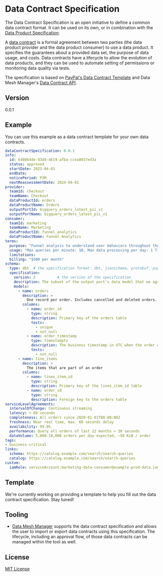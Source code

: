 # Data Contract Specification

The Data Contract Specification is an open initiative to define a common data contract format.
It can be used on its own, or in combination with the [Data Product Specification](https://dataproduct-specification.com).

A [data contract](https://www.datamesh-manager.com/learn/what-is-a-data-contract) is a formal agreement between two parties (the data product provider and the data product consumer) to use a data product. It specifies the guarantees about a provided data set, the purpose of data usage, and costs. Data contracts have a lifecycle to allow the evolution of data products, and they can be used to automate setting of permissions or monitoring data quality via tests.

The specification is based on [PayPal's Data Contract Template](https://github.com/paypal/data-contract-template/blob/main/docs/README.md) and Data Mesh Manager's [Data Contract API](https://app.datamesh-manager.com/swagger/index.html).




Version
---

0.0.1

Example
---

You can use this example as a data contract template for your own data contracts.

```yaml
dataContractSpecification: 0.0.1
info:
  id: 640864de-83d4-4619-afba-ccea8037ed3a
  status: approved
  startDate: 2023-04-01
  endDate:
  noticePeriod: P3M
  nextReassessmentDate: 2024-04-01
provider:
  teamId: checkout
  teamName: Checkout
  dataProductId: orders
  dataProductName: Orders
  outputPortId: bigquery_orders_latest_pii_v1
  outputPortName: bigquery_orders_latest_pii_v1
consumer:
  teamId: marketing
  teamName: Marketing
  dataProductId: funnel_analytics
  dataProductName: Funnel Analytics
terms:
  purpose: "Funnel analysis to understand user behaviors throughout the customer journey and identify conversion problems."
  usage: "Max queries per minute: 10, Max data processing per day: 1 TiB"
  limitations:
  billing: "$500 per month"
schema:
  type: dbt  # the specification format: dbt, jsonschema, protobuf, paypal
  specification:
    version: 2          # the version of the specification
    description: The subset of the output port's data model that we agree to use
    models:
      - name: orders
        description: >
          One record per order. Includes cancelled and deleted orders.
        columns:
          - name: order_id
            type: string
            description: Primary key of the orders table
            tests:
              - unique
              - not_null
          - name: order_timestamp
            type: timestamptz
            description: The business timestamp in UTC when the order was successfully registered in the source system and the payment was successful.
            tests:
              - not_null
      - name: line_items
        description: >
          The items that are part of an order
        columns:
          - name: lines_item_id
            type: string
            description: Primary key of the lines_item_id table
          - name: order_id
            type: string
            description: Foreign key to the orders table
serviceLevelAgreements:
  intervalOfChange: Continuous streaming
  latency: < 60 seconds
  completeness: All orders since 2020-01-01T00:00:00Z
  freshness: Near real time, max. 60 seconds delay
  availability: 99.9%
  performance: Query all orders of last 12 months < 30 seconds
  dataVolume: 5,000-10,000 orders per day expected, ~50 KiB / order
tags:
- business-critical
links:
  schema: https://catalog.example.com/search/search-queries
  catalog: https://catalog.example.com/search/search-queries
custom:
  iamRole: serviceAccount:marketing-data-consumer@example-prod-data.iam.gserviceaccount.com
```

Template
---
We're currently working on providing a template to help you fill out the data contract specification. Stay tuned! 

Tooling
---
- [Data Mesh Manager](https://www.datamesh-manager.com/) supports the data contract specification and allows the user to import or export data contracts using this specification. The lifecycle, including an approval flow, of those data contracts can be managed within the tool as well.

License
---
[MIT License](LICENSE)
